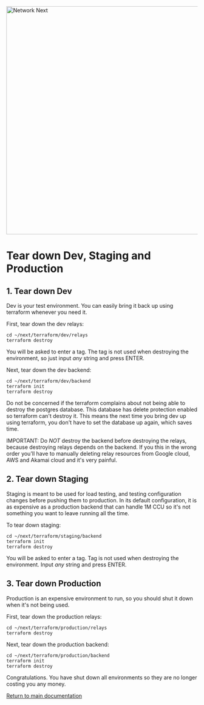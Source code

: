 <img src="https://static.wixstatic.com/media/799fd4_0512b6edaeea4017a35613b4c0e9fc0b~mv2.jpg/v1/fill/w_1200,h_140,al_c,q_80,usm_0.66_1.00_0.01/networknext_logo_colour_black_RGB_tightc.jpg" alt="Network Next" width="600"/>

<br>

# Tear down Dev, Staging and Production

## 1. Tear down Dev

Dev is your test environment. You can easily bring it back up using terraform whenever you need it.

First, tear down the dev relays:

```console
cd ~/next/terraform/dev/relays
terraform destroy
```

You will be asked to enter a tag. The tag is not used when destroying the environment, so just input _any_ string and press ENTER.

Next, tear down the dev backend:

```console
cd ~/next/terraform/dev/backend
terraform init
terraform destroy
```

Do not be concerned if the terraform complains about not being able to destroy the postgres database. This database has delete protection enabled so terraform can't destroy it. This means the next time you bring dev up using terraform, you don't have to set the database up again, which saves time.

IMPORTANT: Do _NOT_ destroy the backend before destroying the relays, because destroying relays depends on the backend. If you this in the wrong order you'll have to manually deleting relay resources from Google cloud, AWS and Akamai cloud and it's very painful.

## 2. Tear down Staging

Staging is meant to be used for load testing, and testing configuration changes before pushing them to production. In its default configuration, it is as expensive as a production backend that can handle 1M CCU so it's not something you want to leave running all the time.

To tear down staging:

```console
cd ~/next/terraform/staging/backend
terraform init
terraform destroy
```

You will be asked to enter a tag. Tag is not used when destroying the environment. Input _any_ string and press ENTER. 

## 3. Tear down Production

Production is an expensive environment to run, so you should shut it down when it's not being used.

First, tear down the production relays:

```console
cd ~/next/terraform/production/relays
terraform destroy
```

Next, tear down the production backend:

```console
cd ~/next/terraform/production/backend
terraform init
terraform destroy
```

Congratulations. You have shut down all environments so they are no longer costing you any money.

[Return to main documentation](../README.md)
